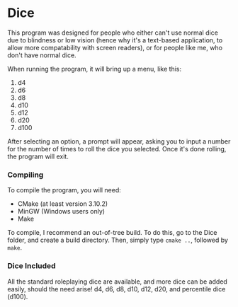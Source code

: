 # Dice
This program was designed for people who either can't use normal dice due to blindness or low vision (hence why it's a text-based application, to allow
more compatability with screen readers), or for people like me, who don't have normal dice. 

When running the program, it will bring up a menu, like this: 
1. d4
2. d6
3. d8
4. d10
5. d12
6. d20
7. d100

After selecting an option, a prompt will appear, asking you to input a number for the number of times to roll the dice you selected. 
Once it's done rolling, the program will exit. 

### Compiling
To compile the program, you will need: 
* CMake (at least version 3.10.2)
* MinGW (Windows users only)
* Make

To compile, I recommend an out-of-tree build. To do this, go to the Dice folder, and create a build directory.
Then, simply type `cmake ..`, followed by `make`.

### Dice Included
All the standard roleplaying dice are available, and more dice can be added easily, should the need arise!
d4, d6, d8, d10, d12, d20, and percentile dice (d100).
